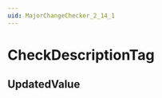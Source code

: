 ```yaml
---
uid: MajorChangeChecker_2_14_1
---
```


# CheckDescriptionTag

## UpdatedValue

<!-- Description, Properties, ... sections are auto-generated. -->
<!-- REPLACE ME AUTO-GENERATION -->

<!-- Uncomment to add extra details -->
<!--### Details-->

<!-- Uncomment to add example code -->
<!--### Example code-->
